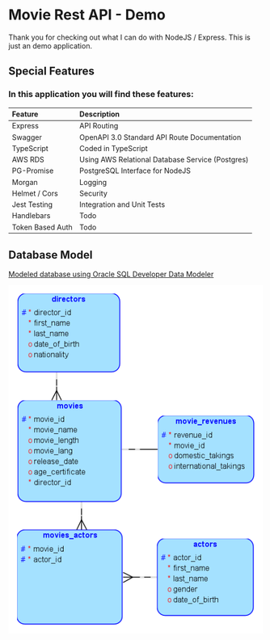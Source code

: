 # Movie Rest API - Demo

Thank you for checking out what I can do with NodeJS / Express. This is just an demo application.

## Special Features

### In this application you will find these features:

| Feature          | Description                                      |
| :--------------- | :----------------------------------------------- |
| Express          | API Routing                                      |
| Swagger          | OpenAPI 3.0 Standard API Route Documentation     |
| TypeScript       | Coded in TypeScript                              |
| AWS RDS          | Using AWS Relational Database Service (Postgres) |
| PG-Promise       | PostgreSQL Interface for NodeJS                  |
| Morgan           | Logging                                          |
| Helmet / Cors    | Security                                         |
| Jest Testing     | Integration and Unit Tests                       |
| Handlebars       | Todo                                             |
| Token Based Auth | Todo                                             |

## Database Model

[Modeled database using Oracle SQL Developer Data Modeler](https://www.oracle.com/database/sqldeveloper/technologies/sql-data-modeler/#:~:text=Oracle%20SQL%20Developer%20Data%20Modeler%20is%20a%20free%20graphical%20tool,dimensional%2C%20and%20data%20type%20models.)

![Movies REST API - Databasee](https://github.com/anthonygcamacho/movies-rest-api/blob/main/data-model.png?raw=true)
